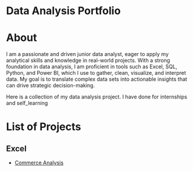 # Data Analysis Portfolio
# About 
 I am a passionate and driven junior data analyst, eager to apply my analytical skills and knowledge in real-world projects. With a strong foundation in data analysis, I am proficient in tools such as Excel, SQL, Python, and Power BI, which I use to gather, clean, visualize, and interpret data. My goal is to translate complex data sets into actionable insights that can drive strategic decision-making.

 Here is a collection of my data analysis project. I have done for internships and self_learning 

 # List of Projects 
 ## Excel 
  - [Commerce Analysis](https://github.com/Saragamil3/Commerce-analysis)
    

